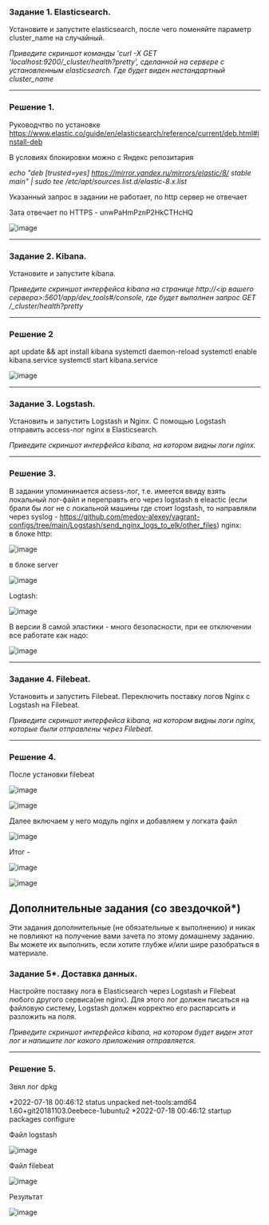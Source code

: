 ### Задание 1. Elasticsearch. 

Установите и запустите elasticsearch, после чего поменяйте параметр cluster_name на случайный. 

*Приведите скриншот команды 'curl -X GET 'localhost:9200/_cluster/health?pretty', сделанной на сервере с установленным elasticsearch. Где будет виден нестандартный cluster_name*

---
### Решение 1.

Руководчтво по установке https://www.elastic.co/guide/en/elasticsearch/reference/current/deb.html#install-deb

В условиях блокировки можно с Яндекс репозитария

*echo "deb [trusted=yes] https://mirror.yandex.ru/mirrors/elastic/8/ stable main" | sudo tee /etc/apt/sources.list.d/elastic-8.x.list*

Указанный запрос в задании не работает, по http сервер не отвечает

Зата отвечает по HTTPS - unwPaHmPznP2HkCTHcHQ

![image](https://user-images.githubusercontent.com/103321705/179233203-bcf7b705-b19b-4521-a0ae-7a25f7ab42ff.png)


---

### Задание 2. Kibana.

Установите и запустите kibana.

*Приведите скриншот интерфейса kibana на странице http://<ip вашего сервера>:5601/app/dev_tools#/console, где будет выполнен запрос GET /_cluster/health?pretty*

---
### Решение 2

apt update && apt install kibana
systemctl daemon-reload
systemctl enable kibana.service
systemctl start kibana.service

![image](https://user-images.githubusercontent.com/103321705/179370773-d3e87ee8-e65e-4092-85bc-0ee7fdc29e9c.png)

---
### Задание 3. Logstash.

Установить и запустить Logstash и Nginx. С помощью Logstash отправить access-лог nginx в Elasticsearch. 

*Приведите скриншот интерфейса kibana, на котором видны логи nginx.*

---

### Решение 3.

В задании упомининается acsess-лог, т.е. имеется ввиду взять локальный лог-файл и переправть его через logstash в eleactic (если брали бы лог не с локальной машины где стоит logstash, то направляли через syslog - https://github.com/medov-alexey/vagrant-configs/tree/main/Logstash/send_nginx_logs_to_elk/other_files)
nginx:\
  в блоке http:
  
  ![image](https://user-images.githubusercontent.com/103321705/179379661-83a0390f-999d-4910-a505-ac46616b56de.png)
  
  в блоке server
  
  ![image](https://user-images.githubusercontent.com/103321705/179379696-5e392991-9569-43ea-a3ae-567a2bcd70d5.png)

Logtash:

![image](https://user-images.githubusercontent.com/103321705/179379640-9af2822f-97d4-4c09-8582-09e81adf1150.png)

В версии 8 самой эластики - много безопасности, при ее отключении все работате как надо:

![image](https://user-images.githubusercontent.com/103321705/179379737-9504bfc5-17d8-41eb-ab4c-02a283f95422.png)

---

### Задание 4. Filebeat. 

Установить и запустить Filebeat. Переключить поставку логов Nginx с Logstash на Filebeat. 

*Приведите скриншот интерфейса kibana, на котором видны логи nginx, которые были отправлены через Filebeat.*

---

### Решение 4.

После установки filebeat 

![image](https://user-images.githubusercontent.com/103321705/179426367-700c9f54-9ead-49be-99d2-8772564df8b6.png)

![image](https://user-images.githubusercontent.com/103321705/179426394-422f32cc-bfbd-4f90-b8cb-d7b51dbe1190.png)

Далee включаем у него модуль nginx и добавляем у логката файл
 
![image](https://user-images.githubusercontent.com/103321705/179426467-37dc00bc-f14d-4f05-bf88-29f64d978076.png)

Итог -

![image](https://user-images.githubusercontent.com/103321705/179426523-b858a6ae-77eb-44d9-b37e-7138fc00bff3.png)

![image](https://user-images.githubusercontent.com/103321705/179426577-e2f1848e-3476-4335-aced-9ed1327eb866.png)




## Дополнительные задания (со звездочкой*)
Эти задания дополнительные (не обязательные к выполнению) и никак не повлияют на получение вами зачета по этому домашнему заданию. Вы можете их выполнить, если хотите глубже и/или шире разобраться в материале.

### Задание 5*. Доставка данных. 

Настройте поставку лога в Elasticsearch через Logstash и Filebeat любого другого сервиса(не nginx). 
Для этого лог должен писаться на файловую систему, Logstash должен корректно его распарсить и разложить на поля. 

*Приведите скриншот интерфейса kibana, на котором будет виден этот лог и напишите лог какого приложения отправляется.*

---

### Решение 5.

Звял лог dpkg

*2022-07-18 00:46:12 status unpacked net-tools:amd64 1.60+git20181103.0eebece-1ubuntu2
*2022-07-18 00:46:12 startup packages configure

Файл logstash

![image](https://user-images.githubusercontent.com/103321705/179432767-9925baae-5046-4298-8579-0f0bb5525389.png)

Файл filebeat

![image](https://user-images.githubusercontent.com/103321705/179432811-d85b5b44-090a-46d2-b488-9b2b11b43426.png)

Результат

![image](https://user-images.githubusercontent.com/103321705/179432857-ac0792d9-2319-4ab2-b4a8-6d16b564fde2.png)








